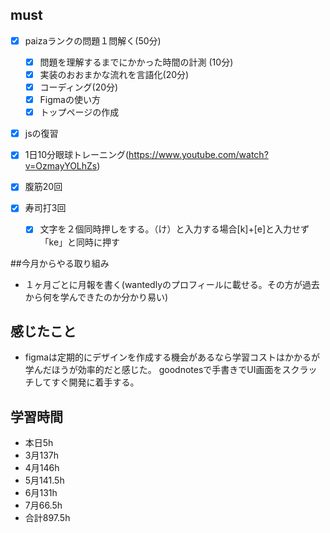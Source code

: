 
## must
- [x] paizaランクの問題１問解く(50分)
  - [x] 問題を理解するまでにかかった時間の計測 (10分)
  - [x] 実装のおおまかな流れを言語化(20分)
  - [x] コーディング(20分)
  - [x] Figmaの使い方
  - [x] トップページの作成
- [x] jsの復習

- [x] 1日10分眼球トレーニング(https://www.youtube.com/watch?v=OzmayYOLhZs)
- [x] 腹筋20回
- [x] 寿司打3回
  - [x] 文字を２個同時押しをする。（け）と入力する場合[k]+[e]と入力せず「ke」と同時に押す

##今月からやる取り組み
- １ヶ月ごとに月報を書く(wantedlyのプロフィールに載せる。その方が過去から何を学んできたのか分かり易い)



## 感じたこと
- figmaは定期的にデザインを作成する機会があるなら学習コストはかかるが学んだほうが効率的だと感じた。
goodnotesで手書きでUI画面をスクラッチしてすぐ開発に着手する。

## 学習時間
  - 本日5h
  - 3月137h
  - 4月146h
  - 5月141.5h
  - 6月131h
  - 7月66.5h
  - 合計897.5h
    

